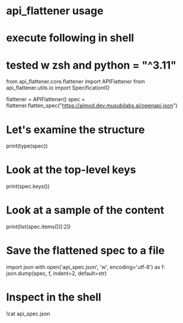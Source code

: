 # api_flattener usage
# execute following in shell
# tested w zsh and python = "^3.11"

from api_flattener.core.flattener import APIFlattener
from api_flattener.utils.io import SpecificationIO

flattener = APIFlattener()
spec = flattener.flatten_spec("https://aimod.dev.musubilabs.ai/openapi.json")

# Let's examine the structure
print(type(spec))
# Look at the top-level keys
print(spec.keys())
# Look at a sample of the content
print(list(spec.items())[:2])
# Save the flattened spec to a file
import json
with open('api_spec.json', 'w', encoding='utf-8') as f:
    json.dump(spec, f, indent=2, default=str)



# Inspect in the shell
!cat api_spec.json

